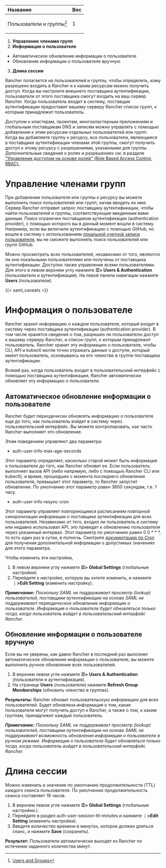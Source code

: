 ﻿


|**Название**|**Вес**|
| :- | :- |
|<p>Пользователи и группы[^1]</p>|1|

1.  **Управление членами групп**
2.  **Информация о пользователе**
  + Автоматическое обновление информации о пользователе
  + Обновление информации о пользователе вручную
3.  **Длина сессии**

  Rancher полагается на пользователей и группы, чтобы определить, кому разрешено входить в Rancher и к каким ресурсам можно получить доступ. Когда вы настроите внешнего поставщика аутентификации, пользователи от этого поставщика смогут входить на ваш сервер Rancher. Когда пользователь входит в систему, поставщик аутентификации предоставит вашему серверу Rancher список групп, к которым принадлежит пользователь.

  Доступом к кластерам, проектам, многокластерным приложениям и глобальным поставщикам DNS и записям можно управлять с помощью добавления к этим ресурсам отдельных пользователей или групп. Когда вы добавляете группу к ресурсу, все пользователи, являющиеся в поставщике аутентификации членами этой группы, смогут получить доступ к этому ресурсу с разрешениями, указанными для группы. Дополнительные сведения о ролях и разрешениях см. в разделе ["Управление доступом на основе ролей" (Role Based Access Control, RBAC).](https://github.com/rancher/docs/blob/master/content/rancher/v2.6/en/admin-settings/authentication/user-groups/%7B%7B%3Cbaseurl%3E%7D%7D/rancher/v2.6/en/admin-settings/rbac)
  
# Управление членами групп
  При добавлении пользователя или группы к ресурсу вы можете выполнить поиск пользователей или групп, начав вводить их имя. Сервер Rancher отправит запрос поставщику аутентификации, чтобы найти пользователей и группы, соответствующие введенным вами данным. Поиск ограничен поставщиком аутентификации (authentication provider), с помощью которого вы в данный момент вошли в систему. Например, если вы включили аутентификацию с помощью GitHub, но вошли в систему с использованием [локальной учетной записи пользователя](https://github.com/rancher/docs/blob/master/content/rancher/v2.6/en/admin-settings/authentication/user-groups/%7B%7B%3Cbaseurl%3E%7D%7D/rancher/v2.6/en/admin-settings/authentication/local), вы не сможете выполнять поиск пользователей или групп GitHub.

  Можно просмотреть всех пользователей, независимо от того, являются ли они локальными пользователями или получены от поставщика аутентификации. Доступно также управление всеми пользователями. Для этого в левом верхнем углу нажмите **☰> Users & Authentication** (пользователи и аутентификация). На левой панели навигации нажмите **Users** (пользователи).

{{< saml\_caveats >}} 

# Информация о пользователе
  Rancher хранит информацию о каждом пользователе, который входит в систему через поставщика аутентификации (authentication provider). В том числе хранятся сведения о том, разрешен ли пользователю доступ к вашему серверу Rancher, и список групп, к которым принадлежит пользователь. Rancher хранит эту информацию о пользователе, чтобы CLI, API и kubectl могли точно отражать данные о доступе, который имеет пользователь, основываясь на его членстве в группе поставщика аутентификации.

  Всякий раз, когда пользователь входит в пользовательский интерфейс с помощью поставщика аутентификации, Rancher автоматически обновляет эту информацию о пользователе.
  
## Автоматическое обновление информации о пользователе
  Rancher будет периодически обновлять информацию о пользователе еще до того, как пользователь войдет в систему через пользовательский интерфейс. Вы можете контролировать, как часто Rancher выполняет это обновление.

  Этим поведением управляют два параметра:

- auth-user-info-max-age-seconds

Этот параметр определяет, насколько старой может быть информация о пользователе до того, как Rancher обновит ее. Если пользователь выполняет вызов API (либо напрямую, либо с помощью Rancher CLI или kubectl), и время, прошедшее с момента последнего обновления пользователя, превышает этот параметр, то Rancher запустит обновление. По умолчанию этот параметр равен 3600 секундам, т.е. 1 часу.

- auth-user-info-resync-cron

Этот параметр управляет повторяющимся расписанием повторной синхронизации информации о поставщике аутентификации для всех пользователей. Независимо от того, входил ли пользователь в систему или недавно использовал API, это приведет к обновлению пользователя через указанный интервал. Этот параметр по умолчанию равен 0 0 \* \* \*, то есть один раз в сутки, в полночь. Смотрите [документацию по Cron](https://en.wikipedia.org/wiki/Cron "https://en.wikipedia.org/wiki/Cron") для получения дополнительной информации о допустимых значениях для этого параметра.

  Чтобы изменить эти настройки,

1. В левом верхнем углу нажмите **☰> Global Settings** (глобальные настройки).
2. Перейдите к настройке, которую вы хотите изменить, и нажмите **⋮>Edit Setting**  (изменить настройку).

***Примечание:** Поскольку SAML не поддерживает просмотр (lookup) пользователей, поставщики аутентификации на основе SAML не поддерживают периодическое обновление информации о пользователе. Информация о пользователе будет обновляться только тогда, когда пользователь войдет в пользовательский интерфейс Rancher.*

## Обновление информации о пользователе вручную
  Если вы не уверены, как давно Rancher в последний раз выполнял автоматическое обновление информации о пользователе, вы можете выполнить ручное обновление всех пользователей.

1. В верхнем левом угле нажмите **☰> Users & Authentication** (пользователи и аутентификация).
2. На странице **Users** (пользователи) нажмите **Refresh Group Memberships** (обновить членство в группах).

**Результаты:** Rancher обновит пользовательскую информацию для всех пользователей. Будет обновлена информация о том, какие пользователи могут получить доступ к Rancher, а также о том, к каким группам, принадлежит каждый пользователь.

***Примечание:** Поскольку SAML не поддерживает просмотр (lookup) пользователей, поставщики аутентификации на основе SAML не поддерживают возможность обновления информации о пользователе в ручном режиме. Информация о пользователе будет обновляться только тогда, когда пользователь войдет в пользовательский интерфейс Rancher.*

# Длина сессии
Можно изменить и значение по умолчанию продолжительности (TTL) каждого сеанса пользователя. По умолчанию продолжительность сеанса составляет 16 часов.

1. В верхнем левом угле нажмите **☰> Global Settings** (глобальные настройки.).
2. Перейдите в раздел auth-user-session-ttl-minutes и нажмите **⋮>Edit Setting**  (изменить настройки).
3. Введите количество времени в минутах, которое должен длиться сеанс, и нажмите **Save** (сохранить).

**Результат:** Пользователи автоматически выходят из Rancher по истечении заданного количества минут.

[^1]:[Users and Groups](https://github.com/rancher/docs/blob/master/content/rancher/v2.6/en/admin-settings/authentication/user-groups/_index.md "https://github.com/rancher/docs/blob/master/content/rancher/v2.6/en/admin-settings/authentication/user-groups/_index.md")
